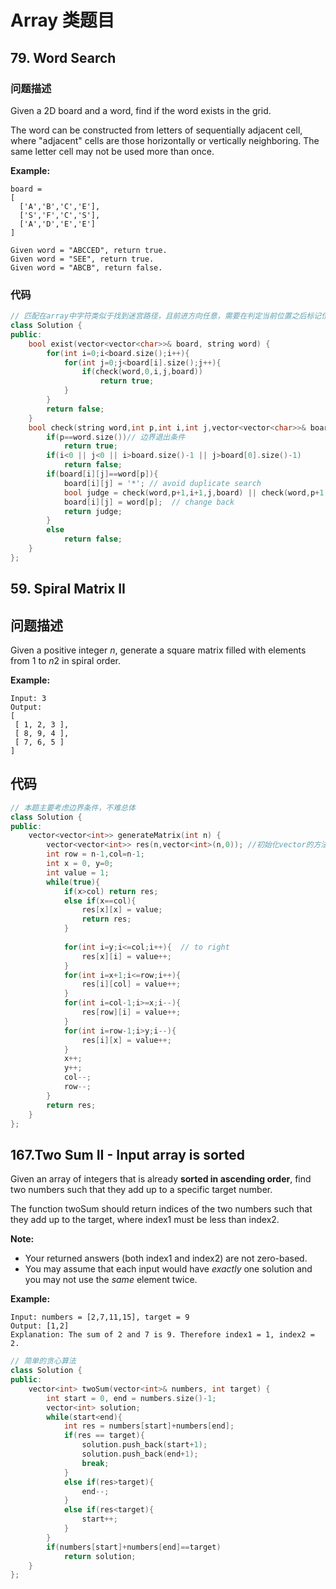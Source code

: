 # Array 类题目

## 79. Word Search

### 问题描述

Given a 2D board and a word, find if the word exists in the grid.

The word can be constructed from letters of sequentially adjacent cell, where "adjacent" cells are those horizontally or vertically neighboring. The same letter cell may not be used more than once.

**Example:**

```
board =
[
  ['A','B','C','E'],
  ['S','F','C','S'],
  ['A','D','E','E']
]

Given word = "ABCCED", return true.
Given word = "SEE", return true.
Given word = "ABCB", return false.
```



### 代码

```c++
// 匹配在array中字符类似于找到迷宫路径，且前进方向任意，需要在判定当前位置之后标记位置已读，并在判定结束后还原该字符，最后通过递归找到匹配的项
class Solution {
public:
    bool exist(vector<vector<char>>& board, string word) {
        for(int i=0;i<board.size();i++){
            for(int j=0;j<board[i].size();j++){
                if(check(word,0,i,j,board))
                    return true;
            }
        }
        return false;
    }
    bool check(string word,int p,int i,int j,vector<vector<char>>& board){
        if(p==word.size())// 边界退出条件
            return true;
        if(i<0 || j<0 || i>board.size()-1 || j>board[0].size()-1)
            return false;
        if(board[i][j]==word[p]){
            board[i][j] = '*'; // avoid duplicate search
            bool judge = check(word,p+1,i+1,j,board) || check(word,p+1,i-1,j,board) || check(word,p+1,i,j+1,board) || check(word,p+1,i,j-1,board); // 每个方向都试探
            board[i][j] = word[p];  // change back
            return judge;
        }
        else
            return false;
    }
};
```



##  59. Spiral Matrix II

## 问题描述

Given a positive integer *n*, generate a square matrix filled with elements from 1 to *n*2 in spiral order.

**Example:**

```
Input: 3
Output:
[
 [ 1, 2, 3 ],
 [ 8, 9, 4 ],
 [ 7, 6, 5 ]
]
```



## 代码

```c++
// 本题主要考虑边界条件，不难总体
class Solution {
public:
    vector<vector<int>> generateMatrix(int n) {
        vector<vector<int>> res(n,vector<int>(n,0)); //初始化vector的方法
        int row = n-1,col=n-1;
        int x = 0, y=0;
        int value = 1;
        while(true){
            if(x>col) return res;
            else if(x==col){
                res[x][x] = value;
                return res;
            }
                
            for(int i=y;i<=col;i++){  // to right
                res[x][i] = value++;
            }
            for(int i=x+1;i<=row;i++){
                res[i][col] = value++;
            }
            for(int i=col-1;i>=x;i--){
                res[row][i] = value++;
            }
            for(int i=row-1;i>y;i--){
                res[i][x] = value++;
            }
            x++;
            y++;
            col--;
            row--;
        }
        return res;
    }
};
```





## 167.Two Sum II - Input array is sorted

Given an array of integers that is already **sorted in ascending order**, find two numbers such that they add up to a specific target number.

The function twoSum should return indices of the two numbers such that they add up to the target, where index1 must be less than index2.

**Note:**

- Your returned answers (both index1 and index2) are not zero-based.
- You may assume that each input would have *exactly* one solution and you may not use the *same* element twice.

**Example:**

```
Input: numbers = [2,7,11,15], target = 9
Output: [1,2]
Explanation: The sum of 2 and 7 is 9. Therefore index1 = 1, index2 = 2.
```

```c++
// 简单的贪心算法
class Solution {
public:
    vector<int> twoSum(vector<int>& numbers, int target) {
        int start = 0, end = numbers.size()-1;
        vector<int> solution;
        while(start<end){
            int res = numbers[start]+numbers[end];
            if(res == target){
                solution.push_back(start+1);
                solution.push_back(end+1);
                break;
            }
            else if(res>target){
                end--;
            }
            else if(res<target){
                start++;
            }
        }
        if(numbers[start]+numbers[end]==target)
            return solution;
    }
};
```

